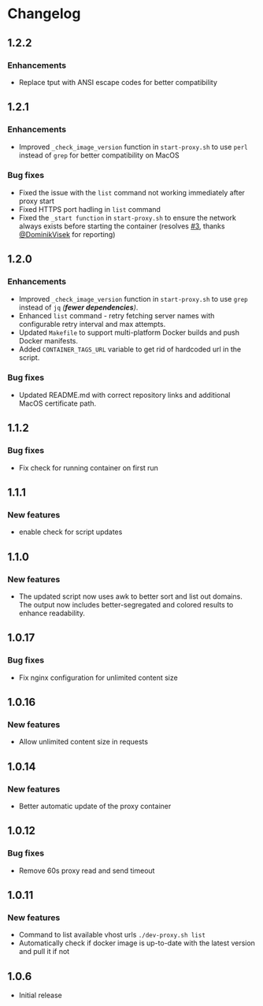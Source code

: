 # Changelog

## 1.2.2
### Enhancements
 - Replace tput with ANSI escape codes for better compatibility

## 1.2.1
### Enhancements
 - Improved `_check_image_version` function in `start-proxy.sh` to use `perl` instead of `grep` for better compatibility on MacOS

### Bug fixes
 - Fixed the issue with the `list` command not working immediately after proxy start
 - Fixed HTTPS port hadling in `list` command
 - Fixed the `_start function` in `start-proxy.sh` to ensure the network always exists before starting the container (resolves [#3](https://github.com/dontfreakout/dev-proxy/issues/3), thanks [@DominikVisek](https://github.com/DominikVisek) for reporting)

## 1.2.0
### Enhancements
- Improved `_check_image_version` function in `start-proxy.sh` to use `grep` instead of `jq` _(**fewer dependencies**)_.
- Enhanced `list` command - retry fetching server names with configurable retry interval and max attempts.
- Updated `Makefile` to support multi-platform Docker builds and push Docker manifests.
- Added `CONTAINER_TAGS_URL` variable to get rid of hardcoded url in the script.
### Bug fixes
- Updated README.md with correct repository links and additional MacOS certificate path.

## 1.1.2
### Bug fixes
 - Fix check for running container on first run

## 1.1.1
### New features
 - enable check for script updates

## 1.1.0
### New features
 - The updated script now uses awk to better sort and list out domains. The output now includes better-segregated and colored results to enhance readability.

## 1.0.17
### Bug fixes
- Fix nginx configuration for unlimited content size

## 1.0.16
### New features
- Allow unlimited content size in requests

## 1.0.14
### New features
- Better automatic update of the proxy container

## 1.0.12
### Bug fixes
- Remove 60s proxy read and send timeout

## 1.0.11
### New features
- Command to list available vhost urls `./dev-proxy.sh list`
- Automatically check if docker image is up-to-date with the latest version and pull it if not

## 1.0.6
 - Initial release
